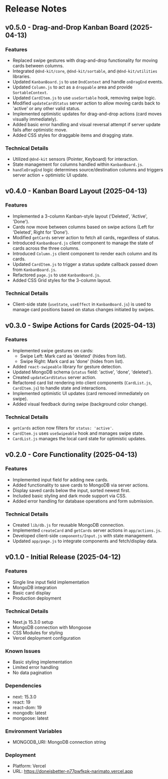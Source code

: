 # Release Notes

## v0.5.0 - Drag-and-Drop Kanban Board (2025-04-13)

### Features
- Replaced swipe gestures with drag-and-drop functionality for moving cards between columns.
- Integrated `@dnd-kit/core`, `@dnd-kit/sortable`, and `@dnd-kit/utilities` libraries.
- Updated `KanbanBoard.js` to use `DndContext` and handle `onDragEnd` events.
- Updated `Column.js` to act as a `droppable` area and provide `SortableContext`.
- Updated `CardItem.js` to use `useSortable` hook, removing swipe logic.
- Modified `updateCardStatus` server action to allow moving cards back to 'active' or any other valid status.
- Implemented optimistic updates for drag-and-drop actions (card moves visually immediately).
- Added basic error handling and visual reversal attempt if server update fails after optimistic move.
- Added CSS styles for draggable items and dragging state.

### Technical Details
- Utilized `@dnd-kit` sensors (Pointer, Keyboard) for interaction.
- State management for columns handled within `KanbanBoard.js`.
- `handleDragEnd` logic determines source/destination columns and triggers server action + optimistic UI update.

## v0.4.0 - Kanban Board Layout (2025-04-13)

### Features
- Implemented a 3-column Kanban-style layout ('Deleted', 'Active', 'Done').
- Cards now move between columns based on swipe actions (Left for 'Deleted', Right for 'Done').
- Modified `getCards` server action to fetch all cards, regardless of status.
- Introduced `KanbanBoard.js` client component to manage the state of cards across the three columns.
- Introduced `Column.js` client component to render each column and its cards.
- Updated `CardItem.js` to trigger a status update callback passed down from `KanbanBoard.js`.
- Refactored `page.js` to use `KanbanBoard.js`.
- Added CSS Grid styles for the 3-column layout.

### Technical Details
- Client-side state (`useState`, `useEffect` in `KanbanBoard.js`) is used to manage card positions based on status changes initiated by swipes.

## v0.3.0 - Swipe Actions for Cards (2025-04-13)

### Features
- Implemented swipe gestures on cards:
  - Swipe Left: Mark card as 'deleted' (hides from list).
  - Swipe Right: Mark card as 'done' (hides from list).
- Added `react-swipeable` library for gesture detection.
- Updated MongoDB schema (`status` field: 'active', 'done', 'deleted').
- Created `updateCardStatus` server action.
- Refactored card list rendering into client components (`CardList.js`, `CardItem.js`) to handle state and interactions.
- Implemented optimistic UI updates (card removed immediately on swipe).
- Added visual feedback during swipe (background color change).

### Technical Details
- `getCards` action now filters for `status: 'active'`.
- `CardItem.js` uses `useSwipeable` hook and manages swipe state.
- `CardList.js` manages the local card state for optimistic updates.

## v0.2.0 - Core Functionality (2025-04-13)

### Features
- Implemented input field for adding new cards.
- Added functionality to save cards to MongoDB via server actions.
- Display saved cards below the input, sorted newest first.
- Included basic styling and dark mode support via CSS.
- Added error handling for database operations and form submission.

### Technical Details
- Created `lib/db.js` for reusable MongoDB connection.
- Implemented `createCard` and `getCards` server actions in `app/actions.js`.
- Developed client-side `components/Input.js` with state management.
- Updated `app/page.js` to integrate components and fetch/display data.

## v0.1.0 - Initial Release (2025-04-12)

### Features
- Single line input field implementation
- MongoDB integration
- Basic card display
- Production deployment

### Technical Details
- Next.js 15.3.0 setup
- MongoDB connection with Mongoose
- CSS Modules for styling
- Vercel deployment configuration

### Known Issues
- Basic styling implementation
- Limited error handling
- No data pagination

### Dependencies
- next: 15.3.0
- react: 19
- react-dom: 19
- mongodb: latest
- mongoose: latest

### Environment Variables
- MONGODB_URI: MongoDB connection string

### Deployment
- Platform: Vercel
- URL: https://doneisbetter-n77pwfkpk-narimato.vercel.app
